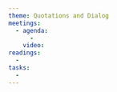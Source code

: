 ```yaml
---
theme: Quotations and Dialog
meetings:
  - agenda:
      -
    video:
readings:
  -
tasks:
  -
---
```

